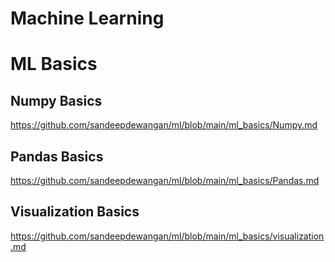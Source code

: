 # Machine Learning

# ML Basics
## Numpy Basics
https://github.com/sandeepdewangan/ml/blob/main/ml_basics/Numpy.md

## Pandas Basics
https://github.com/sandeepdewangan/ml/blob/main/ml_basics/Pandas.md

## Visualization Basics
https://github.com/sandeepdewangan/ml/blob/main/ml_basics/visualization.md
